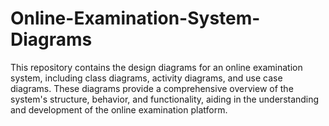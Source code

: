 # Online-Examination-System-Diagrams
This repository contains the design diagrams for an online examination system, including class diagrams, activity diagrams, and use case diagrams. These diagrams provide a comprehensive overview of the system's structure, behavior, and functionality, aiding in the understanding and development of the online examination platform.
